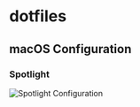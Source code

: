# dotfiles

## macOS Configuration

### Spotlight

![Spotlight Configuration](https://media.cleanshot.cloud/media/82889/jWLeE7FsyrVK6UgUzSyMMzDDsXvg0iJQdmqHeiT4.jpeg?Expires=1708808433&Signature=Xh~OQrXJF-fqh22amkcMEamKhFFaA2ueVQegcSjbi27UdUqqus6~OzIsODWqPeH~UQeDqIlAHbwvuQtv13mM5z-WG8AW9WeIxcR4E7kJoGibo~xlH61hqO9Bz-YiRQ6zkQd4VTw~qUmFTBBu~Z8iAXkDEfhBIuxpdAUgdFBLuUugI0liJuVxETMlE2OvN5w9s3vY4LEbDclQ2IW6y9flN2M5yAeFu39wBx3xXgKYixVrGSj1T9qvow2O06WgtbXR2rsbFZOlME41fsQzsDEQyUc2vn42BK~~1u6rdz9nx252JyEvck2ByKsYvd~4vwXwvq2NBqHTw4zjB8ny-L94Aw__&Key-Pair-Id=K269JMAT9ZF4GZ)
